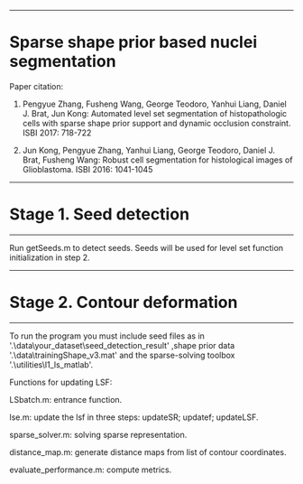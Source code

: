 ******************************************************
# Sparse shape prior based nuclei segmentation
Paper citation:

1. Pengyue Zhang, Fusheng Wang, George Teodoro, Yanhui Liang, Daniel J. Brat, Jun Kong:
Automated level set segmentation of histopathologic cells with sparse shape prior support and dynamic occlusion constraint. ISBI 2017: 718-722

2. Jun Kong, Pengyue Zhang, Yanhui Liang, George Teodoro, Daniel J. Brat, Fusheng Wang:
Robust cell segmentation for histological images of Glioblastoma. ISBI 2016: 1041-1045
******************************************************
# Stage 1. Seed detection
******************************************************
Run getSeeds.m to detect seeds. Seeds will be used for level set function initialization in step 2.
******************************************************
# Stage 2. Contour deformation
******************************************************
To run the program you must include seed files as in '.\data\your_dataset\seed_detection_result\' ,shape prior data '.\data\trainingShape_v3.mat' and the sparse-solving toolbox '.\utilities\l1_ls_matlab\'.

Functions for updating LSF:

LSbatch.m: entrance function. 

lse.m: update the lsf in three steps: updateSR; updatef; updateLSF.

sparse_solver.m: solving sparse representation.

distance_map.m: generate distance maps from list of contour coordinates.

evaluate_performance.m: compute metrics.

